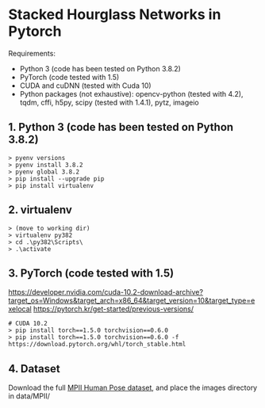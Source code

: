 # Stacked Hourglass Networks in Pytorch

Requirements:
- Python 3 (code has been tested on Python 3.8.2)
- PyTorch (code tested with 1.5)
- CUDA and cuDNN (tested with Cuda 10)
- Python packages (not exhaustive): opencv-python (tested with 4.2), tqdm, cffi, h5py, scipy (tested with 1.4.1), pytz, imageio

## 1. Python 3 (code has been tested on Python 3.8.2)
```
> pyenv versions
> pyenv install 3.8.2
> pyenv global 3.8.2
> pip install --upgrade pip
> pip install virtualenv
```

## 2. virtualenv
```
> (move to working dir)
> virtualenv py382
> cd .\py382\Scripts\
> .\activate
```

## 3. PyTorch (code tested with 1.5)
https://developer.nvidia.com/cuda-10.2-download-archive?target_os=Windows&target_arch=x86_64&target_version=10&target_type=exelocal
https://pytorch.kr/get-started/previous-versions/
```
# CUDA 10.2
> pip install torch==1.5.0 torchvision==0.6.0
> pip install torch==1.5.0 torchvision==0.6.0 -f https://download.pytorch.org/whl/torch_stable.html
```

## 4. Dataset
Download the full [MPII Human Pose dataset](http://human-pose.mpi-inf.mpg.de/), and place the images directory in data/MPII/






